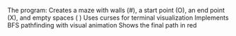 The program:
Creates a maze with walls (#), a start point (O), an end point (X), and empty spaces ( )
Uses curses for terminal visualization
Implements BFS pathfinding with visual animation
Shows the final path in red
